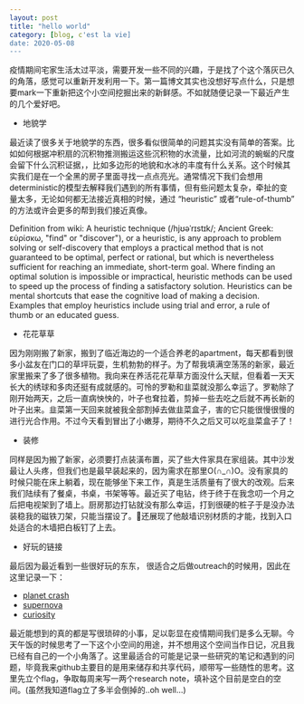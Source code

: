 ```yaml
---
layout: post
title: "hello world"
category: [blog, c'est la vie]
date: 2020-05-08
---
```


疫情期间宅家生活太过平淡，需要开发一些不同的兴趣，于是找了个这个落灰已久的角落，感觉可以重新开发利用一下。第一篇博文其实也没想好写点什么，只是想要mark一下重新把这个小空间挖掘出来的新鲜感。不如就随便记录一下最近产生的几个爱好吧。

- 地貌学

最近读了很多关于地貌学的东西，很多看似很简单的问题其实没有简单的答案。比如如何根据冲积扇的沉积物推测搬运这些沉积物的水流量，比如河流的蜿蜒的尺度会留下什么沉积证据，，比如多边形的地貌和水冰的丰度有什么关系。这个时候其实我们是在一个全黑的房子里面寻找一点点亮光。通常情况下我们会想用deterministic的模型去解释我们遇到的所有事情，但有些问题太复杂，牵扯的变量太多，无论如何都无法接近真相的时候，通过 “heuristic” 或者“rule-of-thumb” 的方法或许会更多的帮到我们接近真像。

Definition from wiki: A heuristic technique (/hjʊəˈrɪstɪk/; Ancient Greek: εὑρίσκω, "find" or "discover"), or a heuristic, is any approach to problem solving or self-discovery that employs a practical method that is not guaranteed to be optimal, perfect or rational, but which is nevertheless sufficient for reaching an immediate, short-term goal. Where finding an optimal solution is impossible or impractical, heuristic methods can be used to speed up the process of finding a satisfactory solution. Heuristics can be mental shortcuts that ease the cognitive load of making a decision. Examples that employ heuristics include using trial and error, a rule of thumb or an educated guess.



- 花花草草

因为刚刚搬了新家，搬到了临近海边的一个适合养老的apartment，每天都看到很多小盆友在门口的草坪玩耍，生机勃勃的样子。为了帮我填满空荡荡的新家，最近家里搬来了多了很多植物。我向来在养活花花草草方面没什么天赋，但看着一天天长大的绣球和多肉还挺有成就感的。可怜的罗勒和韭菜就没那么幸运了。罗勒除了刚开始两天，之后一直病怏怏的，叶子也耷拉着，剪掉一些去吃之后就不再长新的叶子出来。韭菜第一天回来就被我全部割掉去做韭菜盒子，害的它只能很慢很慢的进行光合作用。不过今天看到冒出了小嫩芽，期待不久之后又可以吃韭菜盒子了！

- 装修

同样是因为搬了新家，必须要打点装潢布置，买了些大件家具在家组装。其中沙发最让人头疼，但我们也是最早装起来的，因为需求在那里O(∩_∩)O。没有家具的时候只能在床上躺着，现在能够坐下来工作，真是生活质量有了很大的改观。后来我们陆续有了餐桌，书桌，书架等等。最近买了电钻，终于终于在我念叨一个月之后把电视架到了墙上。厨房那边打钻就没有那么幸运，打到很硬的桩子于是没办法装稳我的磁铁刀架，只能当摆设了。🐻还展现了他敲墙识别材质的才能，找到入口处适合的木墙把白板钉了上去。

- 好玩的链接

最后因为最近看到一些很好玩的东东， 很适合之后做outreach的时候用，因此在这里记录一下：
 -  [planet crash](http://www.stefanom.org/spc/)
 -  [supernova](https://www.nbi.dk/~nvaytet/public_outreach/supernovagl.html)
 -  [curiosity](https://eyes.nasa.gov/curiosity/)

 
最近能想到的真的都是写很琐碎的小事，足以彰显在疫情期间我们是多么无聊。今天午饭的时候思考了一下这个小空间的用途，并不想用这个空间当作日记，况且我已经有自己的一个小角落了。这里最适合的可能是记录一些研究的笔记和遇到的问题，毕竟我来github主要目的是用来储存和共享代码，顺带写一些随性的思考。这里先立个flag，争取每周来写一两个research note，填补这个目前是空白的空间。(虽然我知道flag立了多半会倒掉的..oh well...) 

